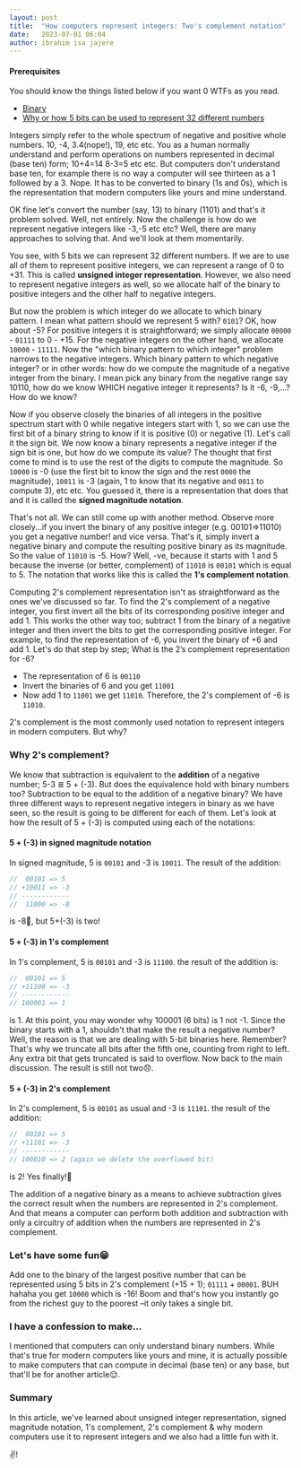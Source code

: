 ```yaml
---
layout: post
title:  "How computers represent integers: Two's complement notation"
date:   2023-07-01 06:04
author: ibrahim isa jajere
---
```


#### Prerequisites

You should know the things listed below if you want 0 WTFs as you read.

- [Binary](https://en.wikipedia.org/wiki/Binary_number)
- [Why or how 5 bits can be used to represent 32 different numbers](https://chat.openai.com/share/e2a5c658-a6b5-438b-9760-9fb5a6b39971)   

Integers simply refer to the whole spectrum of negative and positive whole numbers. 10, -4, 3.4(nope!), 19, etc etc. You as a human normally understand and perform operations on numbers represented in decimal (base ten) form; 10+4=14 8-3=5 etc etc. But computers don't understand base ten, for example there is no way a computer will see thirteen as a 1 followed by a 3. Nope. It has to be converted to binary (1s and 0s), which is the representation that modern computers like yours and mine understand.

OK fine let's convert the number (say, 13) to binary (1101) and that's it problem solved. Well, not entirely. Now the challenge is how do we represent negative integers like -3,-5 etc etc? Well, there are many approaches to solving that. And we'll look at them momentarily.

You see, with 5 bits we can represent 32 different numbers. If we are to use all of them to represent positive integers, we can represent a range of 0 to +31. This is called **unsigned integer representation**. However, we also need to represent negative integers as well, so we allocate half of the binary to positive integers and the other half to negative integers.

But now the problem is which integer do we allocate to which binary pattern. I mean what pattern should we represent 5 with? `0101`? OK, how about -5? For positive integers it is straightforward; we simply allocate `00000` - `01111` to 0 - +15. For the negative integers on the other hand, we allocate `10000` - `11111`. Now the "which binary pattern to which integer" problem narrows to the negative integers. Which binary pattern to which negative integer? or in other words: how do we compute the magnitude of a negative integer from the binary. I mean pick any binary from the negative range say 10110, how do we know WHICH negative integer it represents? Is it -6, -9,...? How do we know?

Now if you observe closely the binaries of all integers in the positive spectrum start with 0 while negative integers start with 1, so we can use the first bit of a binary string to know if it is positive (0) or negative (1). Let's call it the sign bit. We now know a binary represents a negative integer if the sign bit is one, but how do we compute its value? The thought that first come to mind is to use the rest of the digits to compute the magnitude. So `10000` is -0 (use the first bit to know the sign and the rest `0000` the magnitude), `10011` is -3 (again, 1 to know that its negative and `0011` to compute 3), etc etc. You guessed it, there is a representation that does that and it is called the **signed magnitude notation**.

That's not all. We can still come up with another method. Observe more closely...if you invert the binary of any positive integer (e.g. 00101=>11010) you get a negative number! and vice versa. That's it, simply invert a negative binary and compute the resulting positive binary as its magnitude. So the value of `11010` is -5. How? Well, -ve, because it starts with 1 and 5 because the inverse (or better, complement) of `11010` is `00101` which is equal to 5. The notation that works like this is called the **1's complement notation**.

Computing 2's complement representation isn't as straightforward as the ones we've discussed so far. To find the 2's complement of a negative integer, you first invert all the bits of its corresponding positive integer and add 1. This works the other way too; subtract 1 from the binary of a negative integer and then invert the bits to get the corresponding positive integer. For example, to find the representation of -6, you invert the binary of +6 and add 1. Let's do that step by step; What is the 2’s complement representation for -6?

- The representation of 6 is `00110`
- Invert the binaries of 6 and you get `11001`
- Now add 1 to `11001` we get `11010`. Therefore, the 2's complement of -6 is `11010`.

2's complement is the most commonly used notation to represent integers in modern computers. But why?

### Why 2's complement?

We know that subtraction is equivalent to the **addition** of a negative number; 5-3 ≣ 5 + (-3). But does the equivalence hold with binary numbers too? Subtraction to be equal to the addition of a negative binary? We have three different ways to represent negative integers in binary as we have seen, so the result is going to be different for each of them. Let's look at how the result of 5 + (-3) is computed using each of the notations:

#### 5 + (-3) in signed magnitude notation

In signed magnitude, 5 is `00101` and -3 is `10011`. The result of the addition:

```JavaScript
//  00101 => 5
// +10011 => -3
// ------------
//  11000 => -8
```

is -8🤯, but 5+(-3) is two!

#### 5 + (-3) in 1's complement

In 1's complement, 5 is `00101` and -3 is `11100`. the result of the addition is:

```JavaScript
//  00101 => 5
// +11100 => -3
// ------------
// 100001 => 1
```

is 1. At this point, you may wonder why 100001 (6 bits) is 1 not -1. Since the binary starts with a 1, shouldn't that make the result a negative number? Well, the reason is that we are dealing with 5-bit binaries here. Remember? That's why we truncate all bits after the fifth one, counting from right to left. Any extra bit that gets truncated is said to overflow. Now back to the main discussion. The result is still not two😞.

#### 5 + (-3) in 2's complement

In 2's complement, 5 is `00101` as usual and -3 is `11101`. the result of the addition:

```JavaScript
//  00101 => 5
// +11101 => -3
// ------------
// 100010 => 2 (again we delete the overflowed bit)
```

is 2! Yes finally!🎉

The addition of a negative binary as a means to achieve subtraction gives the correct result when the numbers are represented in 2's complement. And that means a computer can perform both addition and subtraction with only a circuitry of addition when the numbers are represented in 2's complement.

### Let's have some fun😁

Add one to the binary of the largest positive number that can be represented using 5 bits in 2's complement (+15 + 1); `01111` + `00001`. BUH hahaha you get `10000` which is -16! Boom and that's how you instantly go from the richest guy to the poorest –it only takes a single bit.


### I have a confession to make...

I mentioned that computers can only understand binary numbers. While that's true for modern computers like yours and mine, it is actually possible to make computers that can compute in decimal (base ten) or any base, but that'll be for another article😌.

### Summary

In this article, we've learned about unsigned integer representation, signed magnitude notation, 1's complement, 2's complement & why modern computers use it to represent integers and we also had a little fun with it.

✌️!